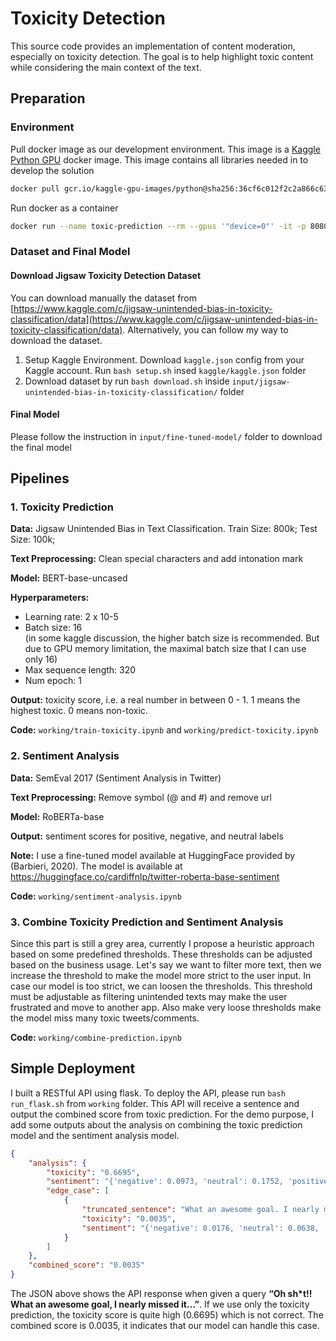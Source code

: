 # Toxicity Detection

This source code provides an implementation of content moderation, especially on toxicity detection. The goal is to help highlight toxic content while considering the main context of the text.

## Preparation

### Environment

Pull docker image as our development environment. This image is a [Kaggle Python GPU](https://github.com/Kaggle/docker-python) docker image. This image contains all libraries needed in to develop the solution

```bash
docker pull gcr.io/kaggle-gpu-images/python@sha256:36cf6c012f2c2a866c63ef04c13567cd34b2097c27ae22eb096a8f2f0da7d82b
```

Run docker as a container
```bash
docker run --name toxic-prediction --rm --gpus '"device=0"' -it -p 8080:8080  -v  <path to ToxicDetection>:/home/jupyter/ToxicDetection/ gcr.io/kaggle-gpu-images/python@sha256:36cf6c012f2c2a866c63ef04c13567cd34b2097c27ae22eb096a8f2f0da7d82b
```

### Dataset and Final Model
#### Download Jigsaw Toxicity Detection Dataset

You can download manually the dataset from [https://www.kaggle.com/c/jigsaw-unintended-bias-in-toxicity-classification/data](https://www.kaggle.com/c/jigsaw-unintended-bias-in-toxicity-classification/data). Alternatively, you can follow my way to download the dataset.
1. Setup Kaggle Environment. Download `kaggle.json` config from your Kaggle account. Run `bash setup.sh` insed `kaggle/kaggle.json` folder
2. Download dataset by run `bash download.sh` inside `input/jigsaw-unintended-bias-in-toxicity-classification/` folder

#### Final Model
Please follow the instruction in `input/fine-tuned-model/` folder to download the final model

## Pipelines

### 1. Toxicity Prediction

**Data:** Jigsaw Unintended Bias in Text Classification. Train Size: 800k; Test Size: 100k;

**Text Preprocessing:** Clean special characters and add intonation mark

**Model:** BERT-base-uncased

**Hyperparameters:**
- Learning rate: 2 x 10-5  
- Batch size: 16 </br>(in some kaggle discussion, the higher batch size is recommended. But due to GPU memory limitation, the maximal batch size that I can use only 16)
- Max sequence length: 320
- Num epoch: 1

**Output:** toxicity score, i.e. a real number in between 0 - 1. 1 means the highest toxic. 0 means non-toxic.

**Code:** `working/train-toxicity.ipynb` and `working/predict-toxicity.ipynb`

### 2. Sentiment Analysis

**Data:**  SemEval 2017 (Sentiment Analysis in Twitter)

**Text Preprocessing:** Remove symbol (@ and #) and remove url

**Model:** RoBERTa-base

**Output:** sentiment scores for positive, negative, and neutral labels

**Note:** I use a fine-tuned model available at HuggingFace provided by (Barbieri, 2020). The model is available at https://huggingface.co/cardiffnlp/twitter-roberta-base-sentiment 

**Code:** `working/sentiment-analysis.ipynb` 


### 3. Combine Toxicity Prediction and Sentiment Analysis

Since this part is still a grey area, currently I propose a heuristic approach based on some predefined thresholds. These thresholds can be adjusted based on the business usage. Let's say we want to filter more text, then we increase the threshold to make the model more strict to the user input. In case our model is too strict, we can loosen the thresholds. This threshold must be adjustable as filtering unintended texts may make the user frustrated and move to another app. Also make very loose thresholds make the model miss many toxic tweets/comments.

**Code:** `working/combine-prediction.ipynb` 

## Simple Deployment

I built a RESTful API using flask. To deploy the API, please run `bash run_flask.sh` from `working` folder. This API will receive a sentence and output the combined score from toxic prediction. For the demo purpose, I add some outputs about the analysis on combining the toxic prediction model and the sentiment analysis model. 

```json
{
    "analysis": {
        "toxicity": "0.6695",
        "sentiment": "{'negative': 0.0973, 'neutral': 0.1752, 'positive': 0.7275}",
        "edge_case": [
            {
                "truncated_sentence": "What an awesome goal. I nearly missed it…",
                "toxicity": "0.0035",
                "sentiment": "{'negative': 0.0176, 'neutral': 0.0638, 'positive': 0.9186}"
            }
        ]
    },
    "combined_score": "0.0035"
}
```

The JSON above shows the API response when given a query **“Oh sh*t!! What an awesome goal, I nearly missed it…”**. If we use only the toxicity prediction, the toxicity score is quite high (0.6695) which is not correct. The combined score is 0.0035, it indicates that our model can handle this case.

